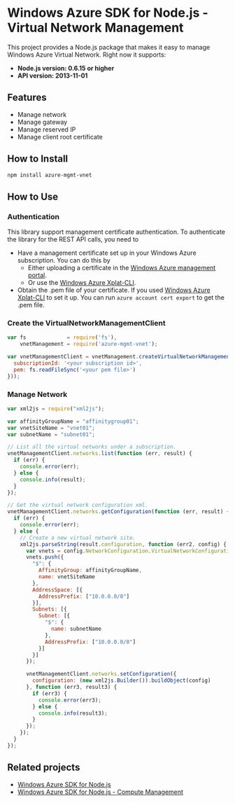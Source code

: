 # Windows Azure SDK for Node.js - Virtual Network Management

This project provides a Node.js package that makes it easy to manage Windows Azure Virtual Network. Right now it supports:
- **Node.js version: 0.6.15 or higher**
- **API version: 2013-11-01**

## Features

- Manage network
- Manage gateway
- Manage reserved IP
- Manage client root certificate

## How to Install

```bash
npm install azure-mgmt-vnet
```

## How to Use

### Authentication

This library support management certificate authentication. To authenticate the library for the REST API calls, you need to
* Have a management certificate set up in your Windows Azure subscription. You can do this by
  * Either uploading a certificate in the [Windows Azure management portal](https://manage.windowsazure.com).
  * Or use the [Windows Azure Xplat-CLI](https://github.com/WindowsAzure/azure-sdk-tools-xplat).
* Obtain the .pem file of your certificate. If you used [Windows Azure Xplat-CLI](https://github.com/WindowsAzure/azure-sdk-tools-xplat) to set it up. You can run ``azure account cert export`` to get the .pem file.

### Create the VirtualNetworkManagementClient

```javascript
var fs             = require('fs'),
    vnetManagement = require('azure-mgmt-vnet');

var vnetManagementClient = vnetManagement.createVirtualNetworkManagementClient(vnetManagement.createCertificateCloudCredentials({
  subscriptionId: '<your subscription id>',
  pem: fs.readFileSync('<your pem file>')
}));
```

### Manage Network

```javascript
var xml2js = require("xml2js");

var affinityGroupName = "affinitygroup01";
var vnetSiteName = "vnet01";
var subnetName = "subnet01";

// List all the virtual networks under a subscription.
vnetManagementClient.networks.list(function (err, result) {
  if (err) {
    console.error(err);
  } else {
    console.info(result);
  }
});

// Get the virtual network configuration xml.
vnetManagementClient.networks.getConfiguration(function (err, result) {
  if (err) {
    console.error(err);
  } else {
    // Create a new virtual network site.
    xml2js.parseString(result.configuration, function (err2, config) {
      var vnets = config.NetworkConfiguration.VirtualNetworkConfiguration[0].VirtualNetworkSites[0].VirtualNetworkSite;
      vnets.push({
        "$": {
          AffinityGroup: affinityGroupName,
          name: vnetSiteName
        },
        AddressSpace: [{
          AddressPrefix: ["10.0.0.0/8"]
        }],
        Subnets: [{
          Subnet: [{
            "$": {
              name: subnetName
            },
            AddressPrefix: ["10.0.0.0/8"]
          }]
        }]
      });

      vnetManagementClient.networks.setConfiguration({
        configuration: (new xml2js.Builder()).buildObject(config)
      }, function (err3, result3) {
        if (err3) {
          console.error(err3);
        } else {
          console.info(result3);
        }
      });
    });
  }
});
```

## Related projects

- [Windows Azure SDK for Node.js](https://github.com/WindowsAzure/azure-sdk-for-node)
- [Windows Azure SDK for Node.js - Compute Management](https://github.com/WindowsAzure/azure-sdk-for-node/tree/master/lib/services/computeManagement)
